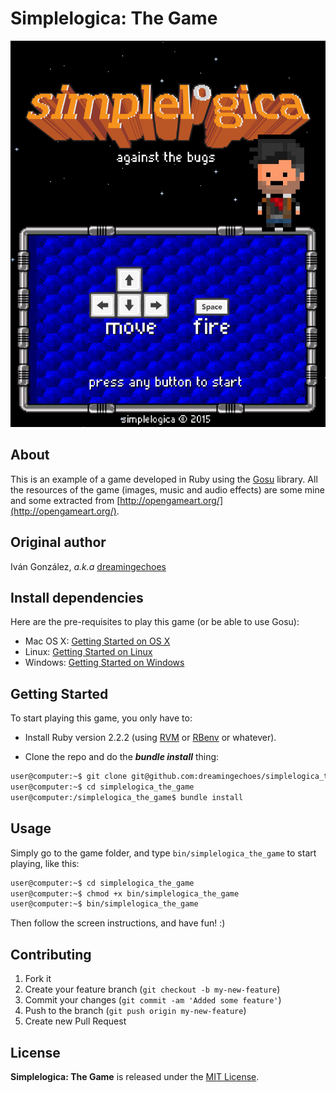 # Simplelogica: The Game

![Simplelogica: The game](assets/images/backgrounds/title.png)

## About

This is an example of a game developed in Ruby using the [Gosu](https://www.libgosu.org/) library. All the resources of the game (images, music and audio effects) are some mine and some extracted from [http://opengameart.org/](http://opengameart.org/).

## Original author

Iván González, *a.k.a* [dreamingechoes](https://github.com/dreamingechoes)

## Install dependencies

Here are the pre-requisites to play this game (or be able to use Gosu):

* Mac OS X: [Getting Started on OS X](https://github.com/gosu/gosu/wiki/Getting-Started-on-OS-X#prerequisites)
* Linux: [Getting Started on Linux](https://github.com/gosu/gosu/wiki/Getting-Started-on-Linux#getting-started-on-linux)
* Windows: [Getting Started on Windows](https://github.com/gosu/gosu/wiki/Getting-Started-on-Windows#getting-started-on-windows)

## Getting Started

To start playing this game, you only have to:

* Install Ruby version 2.2.2 (using [RVM](https://github.com/rvm/rvm) or [RBenv](https://github.com/sstephenson/rbenv) or whatever).

* Clone the repo and do the ***bundle install*** thing:

```sh
user@computer:~$ git clone git@github.com:dreamingechoes/simplelogica_the_game.git
user@computer:~$ cd simplelogica_the_game
user@computer:/simplelogica_the_game$ bundle install
```

## Usage

Simply go to the game folder, and type `bin/simplelogica_the_game` to start playing, like this:

```sh
user@computer:~$ cd simplelogica_the_game
user@computer:~$ chmod +x bin/simplelogica_the_game
user@computer:~$ bin/simplelogica_the_game
```

Then follow the screen instructions, and have fun! :)

## Contributing

1. Fork it
2. Create your feature branch (`git checkout -b my-new-feature`)
3. Commit your changes (`git commit -am 'Added some feature'`)
4. Push to the branch (`git push origin my-new-feature`)
5. Create new Pull Request

## License

**Simplelogica: The Game** is released under the [MIT License](http://www.opensource.org/licenses/MIT).
